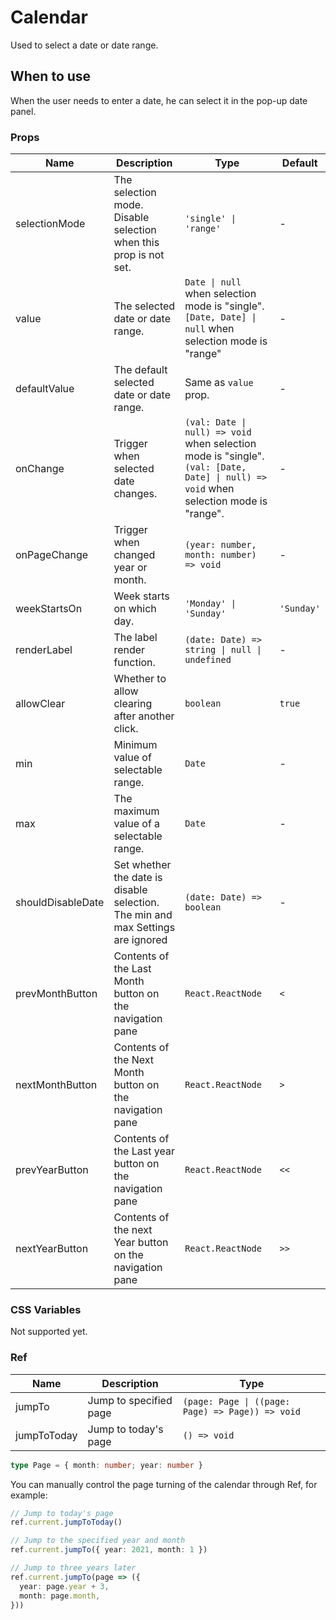 # Calendar <Experimental></Experimental>

Used to select a date or date range.

## When to use

When the user needs to enter a date, he can select it in the pop-up date panel.

<code src="./demos/demo1.tsx"></code>

<code src="./demos/demo2.tsx"></code>

<code src="./demos/demo3.tsx"></code>

### Props

| Name              | Description                                                                     | Type                                                                                                                                 | Default    |
| ----------------- | ------------------------------------------------------------------------------- | ------------------------------------------------------------------------------------------------------------------------------------ | ---------- |
| selectionMode     | The selection mode. Disable selection when this prop is not set.                | `'single' \| 'range'`                                                                                                                | -          |
| value             | The selected date or date range.                                                | `Date \| null` when selection mode is "single". `[Date, Date] \| null` when selection mode is "range"                                | -          |
| defaultValue      | The default selected date or date range.                                        | Same as `value` prop.                                                                                                                | -          |
| onChange          | Trigger when selected date changes.                                             | `(val: Date \| null) => void` when selection mode is "single". `(val: [Date, Date] \| null) => void` when selection mode is "range". | -          |
| onPageChange      | Trigger when changed year or month.                                             | `(year: number, month: number) => void`                                                                                              | -          |
| weekStartsOn      | Week starts on which day.                                                       | `'Monday' \| 'Sunday'`                                                                                                               | `'Sunday'` |
| renderLabel       | The label render function.                                                      | `(date: Date) => string \| null \| undefined`                                                                                        | -          |
| allowClear        | Whether to allow clearing after another click.                                  | `boolean`                                                                                                                            | `true`     |
| min               | Minimum value of selectable range.                                              | `Date`                                                                                                                               | -          |
| max               | The maximum value of a selectable range.                                        | `Date`                                                                                                                               | -          |
| shouldDisableDate | Set whether the date is disable selection. The min and max Settings are ignored | `(date: Date) => boolean`                                                                                                            | -          |
| prevMonthButton   | Contents of the Last Month button on the navigation pane                        | `React.ReactNode`                                                                                                                    | `<`        |
| nextMonthButton   | Contents of the Next Month button on the navigation pane                        | `React.ReactNode`                                                                                                                    | `>`        |
| prevYearButton    | Contents of the Last year button on the navigation pane                         | `React.ReactNode`                                                                                                                    | `<<`       |
| nextYearButton    | Contents of the next Year button on the navigation pane                         | `React.ReactNode`                                                                                                                    | `>>`       |

### CSS Variables

Not supported yet.

### Ref

| Name        | Description            | Type                                             |
| ----------- | ---------------------- | ------------------------------------------------ |
| jumpTo      | Jump to specified page | `(page: Page \| ((page: Page) => Page)) => void` |
| jumpToToday | Jump to today's page   | `() => void`                                     |

```ts
type Page = { month: number; year: number }
```

You can manually control the page turning of the calendar through Ref, for example:

```ts
// Jump to today's page
ref.current.jumpToToday()

// Jump to the specified year and month
ref.current.jumpTo({ year: 2021, month: 1 })

// Jump to three years later
ref.current.jumpTo(page => ({
  year: page.year + 3,
  month: page.month,
}))
```

